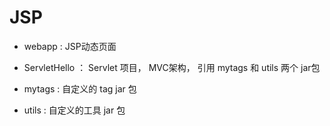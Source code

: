 # JSP

- webapp : JSP动态页面

- ServletHello ： Servlet 项目， MVC架构， 引用 mytags 和 utils 两个 jar包

- mytags : 自定义的 tag jar 包

- utils : 自定义的工具 jar 包


